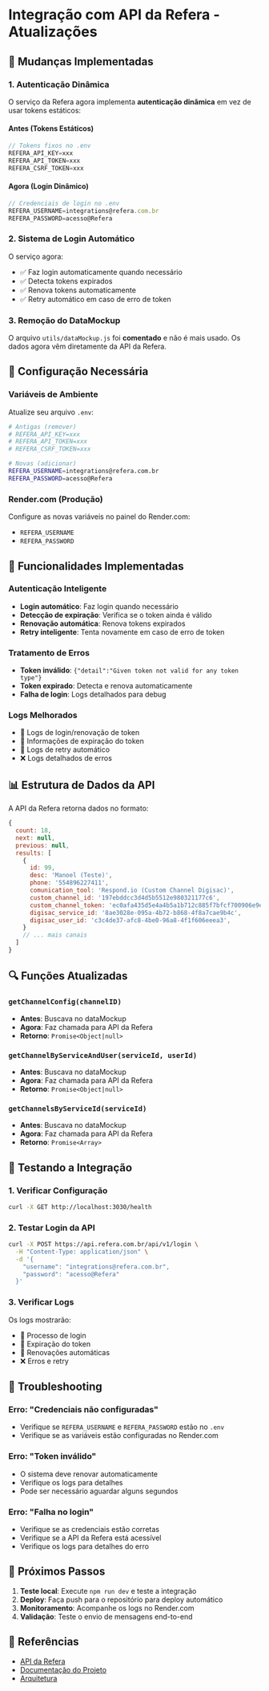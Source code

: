 # Integração com API da Refera - Atualizações

## 🔄 Mudanças Implementadas

### 1. Autenticação Dinâmica

O serviço da Refera agora implementa **autenticação dinâmica** em vez de usar tokens estáticos:

#### Antes (Tokens Estáticos)
```javascript
// Tokens fixos no .env
REFERA_API_KEY=xxx
REFERA_API_TOKEN=xxx
REFERA_CSRF_TOKEN=xxx
```

#### Agora (Login Dinâmico)
```javascript
// Credenciais de login no .env
REFERA_USERNAME=integrations@refera.com.br
REFERA_PASSWORD=acesso@Refera
```

### 2. Sistema de Login Automático

O serviço agora:
- ✅ Faz login automaticamente quando necessário
- ✅ Detecta tokens expirados
- ✅ Renova tokens automaticamente
- ✅ Retry automático em caso de erro de token

### 3. Remoção do DataMockup

O arquivo `utils/dataMockup.js` foi **comentado** e não é mais usado. Os dados agora vêm diretamente da API da Refera.

## 🔧 Configuração Necessária

### Variáveis de Ambiente

Atualize seu arquivo `.env`:

```bash
# Antigas (remover)
# REFERA_API_KEY=xxx
# REFERA_API_TOKEN=xxx
# REFERA_CSRF_TOKEN=xxx

# Novas (adicionar)
REFERA_USERNAME=integrations@refera.com.br
REFERA_PASSWORD=acesso@Refera
```

### Render.com (Produção)

Configure as novas variáveis no painel do Render.com:
- `REFERA_USERNAME`
- `REFERA_PASSWORD`

## 🚀 Funcionalidades Implementadas

### Autenticação Inteligente
- **Login automático**: Faz login quando necessário
- **Detecção de expiração**: Verifica se o token ainda é válido
- **Renovação automática**: Renova tokens expirados
- **Retry inteligente**: Tenta novamente em caso de erro de token

### Tratamento de Erros
- **Token inválido**: `{"detail":"Given token not valid for any token type"}`
- **Token expirado**: Detecta e renova automaticamente
- **Falha de login**: Logs detalhados para debug

### Logs Melhorados
- 🔐 Logs de login/renovação de token
- 📅 Informações de expiração do token
- 🔄 Logs de retry automático
- ❌ Logs detalhados de erros

## 📊 Estrutura de Dados da API

A API da Refera retorna dados no formato:

```javascript
{
  count: 18,
  next: null,
  previous: null,
  results: [
    {
      id: 99,
      desc: 'Manoel (Teste)',
      phone: '554896227411',
      comunication_tool: 'Respond.io (Custom Channel Digisac)',
      custom_channel_id: '197ebddcc3d4d5b5512e980321177c6',
      custom_channel_token: 'ec0afa435d5e4a4b5a1b712c885f7bfcf700906e9e4bd2d802cefd84bfe9fea5',
      digisac_service_id: '8ae3028e-095a-4b72-b868-4f8a7cae9b4c',
      digisac_user_id: 'c3c4de37-afc8-4be0-96a8-4f1f606eeea3',
    }
    // ... mais canais
  ]
}
```

## 🔍 Funções Atualizadas

### `getChannelConfig(channelID)`
- **Antes**: Buscava no dataMockup
- **Agora**: Faz chamada para API da Refera
- **Retorno**: `Promise<Object|null>`

### `getChannelByServiceAndUser(serviceId, userId)`
- **Antes**: Buscava no dataMockup
- **Agora**: Faz chamada para API da Refera
- **Retorno**: `Promise<Object|null>`

### `getChannelsByServiceId(serviceId)`
- **Antes**: Buscava no dataMockup
- **Agora**: Faz chamada para API da Refera
- **Retorno**: `Promise<Array>`

## 🧪 Testando a Integração

### 1. Verificar Configuração
```bash
curl -X GET http://localhost:3030/health
```

### 2. Testar Login da API
```bash
curl -X POST https://api.refera.com.br/api/v1/login \
  -H "Content-Type: application/json" \
  -d '{
    "username": "integrations@refera.com.br",
    "password": "acesso@Refera"
  }'
```

### 3. Verificar Logs
Os logs mostrarão:
- 🔐 Processo de login
- 📅 Expiração do token
- 🔄 Renovações automáticas
- ❌ Erros e retry

## 🐛 Troubleshooting

### Erro: "Credenciais não configuradas"
- Verifique se `REFERA_USERNAME` e `REFERA_PASSWORD` estão no `.env`
- Verifique se as variáveis estão configuradas no Render.com

### Erro: "Token inválido"
- O sistema deve renovar automaticamente
- Verifique os logs para detalhes
- Pode ser necessário aguardar alguns segundos

### Erro: "Falha no login"
- Verifique se as credenciais estão corretas
- Verifique se a API da Refera está acessível
- Verifique os logs para detalhes do erro

## 📝 Próximos Passos

1. **Teste local**: Execute `npm run dev` e teste a integração
2. **Deploy**: Faça push para o repositório para deploy automático
3. **Monitoramento**: Acompanhe os logs no Render.com
4. **Validação**: Teste o envio de mensagens end-to-end

## 🔗 Referências

- [API da Refera](https://api.refera.com.br/api/v1)
- [Documentação do Projeto](./README.md)
- [Arquitetura](./ARCHITECTURE.md) 